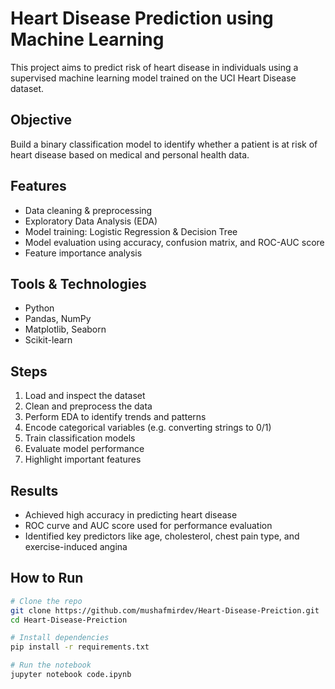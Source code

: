 #  Heart Disease Prediction using Machine Learning

This project aims to predict risk of heart disease in individuals using a supervised machine learning model trained on the UCI Heart Disease dataset.

## Objective

Build a binary classification model to identify whether a patient is at risk of heart disease based on medical and personal health data.

##  Features

- Data cleaning & preprocessing
- Exploratory Data Analysis (EDA)
- Model training: Logistic Regression & Decision Tree
- Model evaluation using accuracy, confusion matrix, and ROC-AUC score
- Feature importance analysis

## Tools & Technologies

- Python
- Pandas, NumPy
- Matplotlib, Seaborn
- Scikit-learn

## Steps

1. Load and inspect the dataset
2. Clean and preprocess the data
3. Perform EDA to identify trends and patterns
4. Encode categorical variables (e.g. converting strings to 0/1)
5. Train classification models
6. Evaluate model performance
7. Highlight important features

## Results

- Achieved high accuracy in predicting heart disease
- ROC curve and AUC score used for performance evaluation
- Identified key predictors like age, cholesterol, chest pain type, and exercise-induced angina

## How to Run

```bash
# Clone the repo
git clone https://github.com/mushafmirdev/Heart-Disease-Preiction.git
cd Heart-Disease-Preiction

# Install dependencies
pip install -r requirements.txt

# Run the notebook
jupyter notebook code.ipynb
